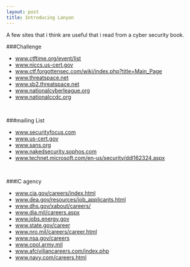 ```yaml
---
layout: post
title: Introducing Lanyon
---
```


A few sites that i think are useful that i read from a cyber security book.

###Challenge
* www.ctftime.org/event/list
* www.niccs.us-cert.gov
* www.ctf.forgottensec.com/wiki/index.php?title=Main_Page
* www.threatspace.net
* www.sb2.threatspace.net
* www.nationalcyberleague.org
* www.nationalccdc.org
</br>


###mailing List
* www.securityfocus.com
* www.us-cert.gov
* www.sans.org
* www.nakedsecurity.sophos.com
* www.technet.microsoft.com/en-us/security/ddl162324.aspx
</br>


###IC agency
* www.cia.gov/careers/index.html
* www.dea.gov/resources/job_applicants.html
* www.dhs.gov/xabout/careers/
* www.dia.mil/careers.aspx
* www.jobs.energy.gov
* www.state.gov/career
* www.nro.mil/careers/career.html
* www.nsa.gov/careers
* www.cpol.army.mil
* www.afciviliancareers.com/index.php
* www.navy.com/careers.html

